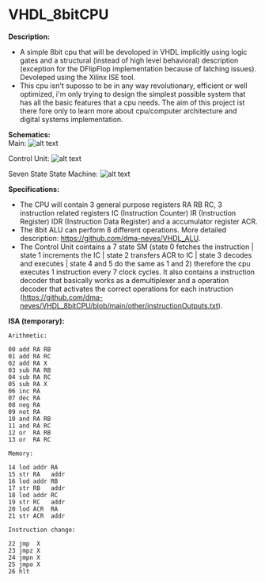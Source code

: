 # VHDL_8bitCPU

**Description:**
  - A simple 8bit cpu that will be devoloped in VHDL implicitly using logic gates and a structural (instead of high level behavioral) description (exception for the DFlipFlop implementation because of latching issues). Devoleped using the Xilinx ISE tool.
  - This cpu isn't suposso to be in any way revolutionary, efficient or well optimized, i'm only trying to design the simplest possible system that has all the basic features that a cpu needs. The aim of this project ist there fore only to learn more about cpu/computer architecture and digital systems implementation.

**Schematics:**\
  Main:
  ![alt text](https://github.com/dma-neves/VHDL_8bitCPU/blob/main/other/cpu.png)

  Control Unit:
  ![alt text](https://github.com/dma-neves/VHDL_8bitCPU/blob/main/other/CU.png)
  
  Seven State State Machine:
  ![alt text](https://github.com/dma-neves/VHDL_8bitCPU/blob/main/other/seven_state_sm.png)

**Specifications:**
  - The CPU will contain 3 general purpose registers RA RB RC, 3 instruction related registers IC (Instruction Counter) IR (Instruction Register) IDR (Instruction Data Register) and a accumulator register ACR.
  - The 8bit ALU can perform 8 different operations. More detailed description: https://github.com/dma-neves/VHDL_ALU.
  - The Control Unit cointains a 7 state SM (state 0 fetches the instruction | state 1 increments the IC | state 2 transfers ACR to IC | state 3 decodes and executes | state 4 and 5 do the same as 1 and 2) therefore the cpu executes 1 instruction every 7 clock cycles. It also contains a instruction decoder that basically works as a demultiplexer and a operation decoder that activates the correct operations for each instruction (https://github.com/dma-neves/VHDL_8bitCPU/blob/main/other/instructionOutputs.txt).
  
**ISA (temporary):**

	Arithmetic:

	00 add RA RB
    01 add RA RC
	02 add RA X
	03 sub RA RB
    04 sub RA RC
	05 sub RA X
	06 inc RA
	07 dec RA
	08 neg RA
	09 not RA
	10 and RA RB
    11 and RA RC
	12 or  RA RB
    13 or  RA RC

	Memory:

	14 lod addr RA
	15 str RA   addr
	16 lod addr RB
	17 str RB   addr
	18 lod addr RC
	19 str RC   addr
	20 lod ACR  RA
	21 str ACR  addr

	Instruction change:

	22 jmp  X
	23 jmpz X
	24 jmpn X
	25 jmpo X
	26 hlt
